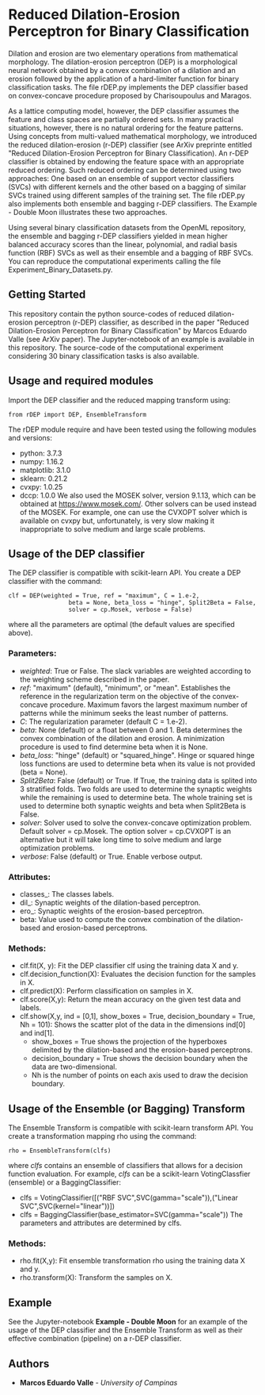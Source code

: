 # Reduced Dilation-Erosion Perceptron for Binary Classification

Dilation and erosion are two elementary operations from mathematical morphology. The dilation-erosion perceptron (DEP) is a morphological neural network obtained by a convex combination of a dilation and an erosion followed by the application of a hard-limiter function for binary classification tasks. The file rDEP.py implements the DEP classifier based on convex-concave procedure proposed by Charisoupoulus and Maragos.

As a lattice computing model, however, the DEP classifier assumes the feature and class spaces are partially ordered sets. In many practical situations, however, there is no natural ordering for the feature patterns. Using concepts from multi-valued mathematical morphology, we introduced the reduced dilation-erosion (r-DEP) classifier (see ArXiv preprinte entitled "Reduced Dilation-Erosion Perceptron for Binary Classification). An r-DEP classifier is obtained by endowing the feature space with an appropriate reduced ordering. Such reduced ordering can be determined using two approaches: One based on an ensemble of support vector classifiers (SVCs) with different kernels and the other based on a bagging of similar SVCs trained using different samples of the training set. The file rDEP.py also implements both ensemble and bagging r-DEP classifiers. The Example - Double Moon illustrates these two approaches.

Using several binary classification datasets from the OpenML repository, the ensemble and bagging r-DEP classifiers yielded in mean higher balanced accuracy scores than the linear, polynomial, and radial basis function (RBF) SVCs as well as their ensemble and a bagging of RBF SVCs. You can reproduce the computational experiments calling the file Experiment_Binary_Datasets.py.

## Getting Started

This repository contain the python source-codes of reduced dilation-erosion perceptron (r-DEP) classifier, as described in the paper "Reduced Dilation-Erosion Perceptron for Binary Classification" by Marcos Eduardo Valle (see ArXiv paper). The Jupyter-notebook of an example is available in this repository. The source-code of the computational experiment considering 30 binary classification tasks is also available.

## Usage and required modules

Import the DEP classifier and the reduced mapping transform using:
```
from rDEP import DEP, EnsembleTransform 
```
The rDEP module require and have been tested using the following modules and versions:
* python: 3.7.3 
* numpy: 1.16.2
* matplotlib: 3.1.0
* sklearn: 0.21.2
* cvxpy: 1.0.25
* dccp: 1.0.0
We also used the MOSEK solver, version 9.1.13, which can be obtained at https://www.mosek.com/. Other solvers can be used instead of the MOSEK. For example, one can use the CVXOPT solver which is available on cvxpy but, unfortunately, is very slow making it inappropriate to solve medium and large scale problems.  

## Usage of the DEP classifier

The DEP classifier is compatible with scikit-learn API. You create a DEP classifier with the command:
```
clf = DEP(weighted = True, ref = "maximum", C = 1.e-2, 
                 beta = None, beta_loss = "hinge", Split2Beta = False, 
                 solver = cp.Mosek, verbose = False)
```
where all the parameters are optimal (the default values are specified above). 
### Parameters:

   * *weighted*: True or False. The slack variables are weighted according to the weighting scheme described in the paper.
   * *ref*: "maximum" (default), "minimum", or "mean". Establishes the reference in the regularization term on the objective  of the convex-concave procedure. Maximum favors the largest maximum number of patterns while the minimum seeks the least number of patterns.
   * *C*: The regularization parameter (default C = 1.e-2).
   * *beta*: None (default) or a float between 0 and 1. Beta determines the convex combination of the dilation and erosion. A minimization procedure is used to find determine beta when it is None.
   * *beta_loss*: "hinge" (default) or "squared_hinge". Hinge or squared hinge loss functions are used to determine beta when its value is not provided (beta = None).
   * *Split2Beta*: False (default) or True. If True, the training data is splited into 3 stratified folds. Two folds are used to determine the synaptic weights while the remaining is used to determine beta. The whole training set is used to determine both synaptic weights and beta when Split2Beta is False.
   * *solver*: Solver used to solve the convex-concave optimization problem. Default solver = cp.Mosek. The option solver = cp.CVXOPT is an alternative but it will take long time to solve medium and large optimization problems.  
   * *verbose*: False (default) or True. Enable verbose output.

### Attributes:
  * classes_: The classes labels.
  * dil_: Synaptic weights of the dilation-based perceptron.
  * ero_: Synaptic weights of the erosion-based perceptron.
  * beta: Value used to compute the convex combination of the dilation-based and erosion-based perceptrons.
  
### Methods:
  * clf.fit(X, y): Fit the DEP classifier clf using the training data X and y.
  * clf.decision_function(X): Evaluates the decision function for the samples in X.
  * clf.predict(X): Perform classification on samples in X.
  * clf.score(X,y): Return the mean accuracy on the given test data and labels.
  * clf.show(X,y, ind = [0,1], show_boxes = True, decision_boundary = True, Nh = 101): Shows the scatter plot of the data in the dimensions ind[0] and ind[1]. 
    * show_boxes = True shows the projection of the hyperboxes delimited by the dilation-based and the erosion-based perceptrons. 
    * decision_boundary = True shows the decision boundary when the data are two-dimensional. 
    * Nh is the number of points on each axis used to draw the decision boundary.
    
## Usage of the Ensemble (or Bagging) Transform

The Ensemble Transform is compatible with scikit-learn transform API. You create a transformation mapping rho using the command:
```
rho = EnsembleTransform(clfs)
```
where *clfs* contains an ensemble of classifiers that allows for a decision function evaluation. For example, *clfs* can be a scikit-learn VotingClassfier (ensemble) or a BaggingClassifier: 
   * clfs = VotingClassifier([("RBF SVC",SVC(gamma="scale")),("Linear SVC",SVC(kernel="linear"))]) 
   * clfs = BaggingClassifier(base_estimator=SVC(gamma="scale"))
The parameters and attributes are determined by clfs.

### Methods:
  * rho.fit(X,y): Fit ensemble transformation rho using the training data X and y.
  * rho.transform(X): Transform the samples on X.
  
## Example 

See the Jupyter-notebook **Example - Double Moon** for an example of the usage of the DEP classifier and the Ensemble Transform as well as their effective combination (pipeline) on a r-DEP classifier.
  
## Authors

* **Marcos Eduardo Valle** - *University of Campinas*
